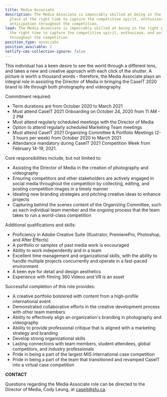 ```yaml
---
title: Media Associate
description: The Media Associate is impeccably skilled at being in the right
  place at the right time to capture the competitive spirit, enthusiasm, and
  anticipation throughout the competition.
lead: The Media Associate is impeccably skilled at being in the right place at
  the right time to capture the competitive spirit, enthusiasm, and anticipation
  throughout the competition.
position_type: associate
position_available: 2
netlify-cms-collection-ignore: false
---
```

This individual has a keen desire to see the world through a different lens, and takes a new and creative approach with each click of the shutter. A picture is worth a thousand words - therefore, the Media Associate plays an integral role in assisting the Director of Media in bringing the CaseIT 2020 brand to life through both photography and videography.

Commitment required:

* Term durations are from October 2020 to March 2021
* Must attend CaseIT 2021 Onboarding on October 24, 2020 from 11 AM - 2 PM
* Must attend regularly scheduled meetings with the Director of Media
* Option to attend regularly scheduled Marketing Team meetings
* Must attend CaseIT 2021 Organizing Committee & Portfolio Meetings (2-3 hours per week) from October 2020 to March 2021
* Attendance mandatory during CaseIT 2021 Competition Week from February 14-19, 2021.

Core responsibilities include, but not limited to:

* Assisting the Director of Media in the creation of photography and videography
* Ensuring competitors and other stakeholders are actively engaged in social media throughout the competition by collecting, editing, and posting competition images in a timely manner
* Ideating new branding strategies and pitching creative ideas to enhance projects
* Capturing behind the scenes content of the Organizing Committee, such as each individual team member and the ongoing process that the team takes to run a world-class competition

Additional qualifications and skills:

* Proficiency in Adobe Creative Suite (Illustrator, PremierePro, Photoshop, and After Effects)
* A portfolio or samples of past media work is encouraged
* Ability to work independently and in a team
* Excellent time management and organizational skills, with the ability to handle multiple projects concurrently and operate in a fast-paced environment
* A keen eye for detail and design aesthetics
* Experience with filming 360 Videos and VR is an asset

Successful completion of this role provides:

* A creative portfolio bolstered with content from a high-profile international event
* Demonstrated collaborative efforts in the creative development process with other team members
* Ability to effectively align an organization's branding in photography and videography
* Ability to provide professional critique that is aligned with a marketing strategy and branding
* Develop strong organizational skills
* Lasting connections with team members, student attendees, global competitors, and industry professionals
* Pride in being a part of the largest MIS international case competition
* Pride in being a part of the team that transitioned and revamped CaseIT into a virtual case competition

**CONTACT**

Questions regarding the Media Associate role can be directed to the Director of Media, Cody Leung, at caseit@sfu.ca.
